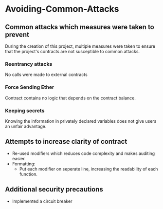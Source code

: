 # Avoiding-Common-Attacks

## Common attacks which measures were taken to prevent
During the creation of this project, multiple measures were taken to ensure that the project's contracts are not susceptible to common attacks.

### Reentrancy attacks

No calls were made to external contracts

### Force Sending Ether

Contract contains no logic that depends on the contract balance. 

### Keeping secrets

Knowing the information in privately declared variables does not give users an unfair advantage.

## Attempts to increase clarity of contract

- Re-used modifiers which reduces code complexity and makes auditing easier.
- Formatting:
  - Put each modifier on seperate line, increasing the readability of each function.

## Additional security precautions

- Implemented a circuit breaker
